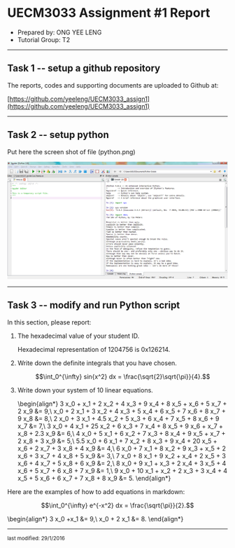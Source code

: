 UECM3033 Assignment #1 Report
========================================================

- Prepared by: ONG YEE LENG
- Tutorial Group: T2

--------------------------------------------------------

## Task 1 -- setup a github repository

The reports, codes and supporting documents are uploaded to Github at: 

[https://github.com/yeeleng/UECM3033_assign1](https://github.com/yeeleng/UECM3033_assign1)


---------------------------------------------------------

## Task 2 -- setup python

Put here the screen shot of file (python.png)

![python.png](python.png)


------------------------------------------------------------

## Task 3 -- modify and run Python script

In this section, please report:

1. The hexadecimal value of your student ID.

    Hexadecimal representation of 1204756 is 0x126214.
    

2. Write down the definite integrals that you have chosen.

    $$\int_0^{\infty} sin{x^2} dx = \frac{\sqrt{2}\sqrt{\pi}}{4}.$$
    

3. Write down your system of 10 linear equations.

	\begin{align*}
    	3 x_0 + x_1 + 2 x_2 + 4 x_3 + 9 x_4 + 8 x_5 + x_6 + 5 x_7 + 2 x_9 &= 9,\\
	x_0 + 2 x_1 + 3 x_2 + 4 x_3 + 5 x_4 + 6 x_5 + 7 x_6 + 8 x_7 + 9 x_8 &= 8,\\
	2 x_0 + 3 x_1 + 4.5 x_2 + 5 x_3 + 6 x_4 + 7 x_5 + 8 x_6 + 9 x_7 &= 7,\\
	3 x_0 + 4 x_1 + 25 x_2 + 6 x_3 + 7 x_4 + 8 x_5 + 9 x_6 + x_7 + x_8 + 2.3 x_9 &= 6,\\
	4 x_0 + 5 x_1 + 6 x_2 + 7 x_3 + 8 x_4 + 9 x_5 + x_7 + 2 x_8 + 3 x_9 &= 5,\\
	5.5 x_0 + 6 x_1 + 7 x_2 + 8 x_3 + 9 x_4 + 20 x_5 + x_6 + 2 x_7 + 3 x_8 + 4 x_9 &= 4,\\
	6 x_0 + 7 x_1 + 8 x_2 + 9 x_3 + x_5 + 2 x_6 + 3 x_7 + 4 x_8 + 5 x_9 &= 3,\\
	7 x_0 + 8 x_1 + 9 x_2 + x_4 + 2 x_5 + 3 x_6 + 4 x_7 + 5 x_8 + 6 x_9 &= 2,\\
	8 x_0 + 9 x_1 + x_3 + 2 x_4 + 3 x_5 + 4 x_6 + 5 x_7 + 6 x_8 + 7 x_9 &= 1,\\
	9 x_0 + 10 x_1 + x_2 + 2 x_3 + 3 x_4 + 4 x_5 + 5 x_6 + 6 x_7 + 7 x_8 + 8 x_9 &= 5.
	\end{align*}

Here are the examples of how to add equations in markdown:

$$\int_0^{\infty} e^{-x^2} dx = \frac{\sqrt{\pi}}{2}.$$

\begin{align*}
3 x_0 +x_1 &= 9,\\
x_0 + 2 x_1 &= 8.
\end{align*}

-----------------------------------

<sup>last modified: 29/1/2016</sup>
